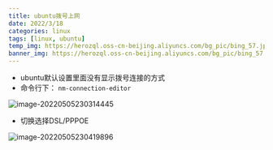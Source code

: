 ```yaml
---
title: ubuntu拨号上网
date: 2022/3/18
categories: linux
tags: [linux, ubuntu]
temp_img: https://herozql.oss-cn-beijing.aliyuncs.com/bg_pic/bing_57.jpg
banner_img: https://herozql.oss-cn-beijing.aliyuncs.com/bg_pic/bing_57.jpg
---
```




- ubuntu默认设置里面没有显示拨号连接的方式
- 命令行下： `nm-connection-editor`

![image-20220505230314445](https://herozql.oss-cn-beijing.aliyuncs.com/mainimage-20220505230314445.png)

- 切换选择DSL/PPPOE

![image-20220505230419896](https://herozql.oss-cn-beijing.aliyuncs.com/mainimage-20220505230419896.png)